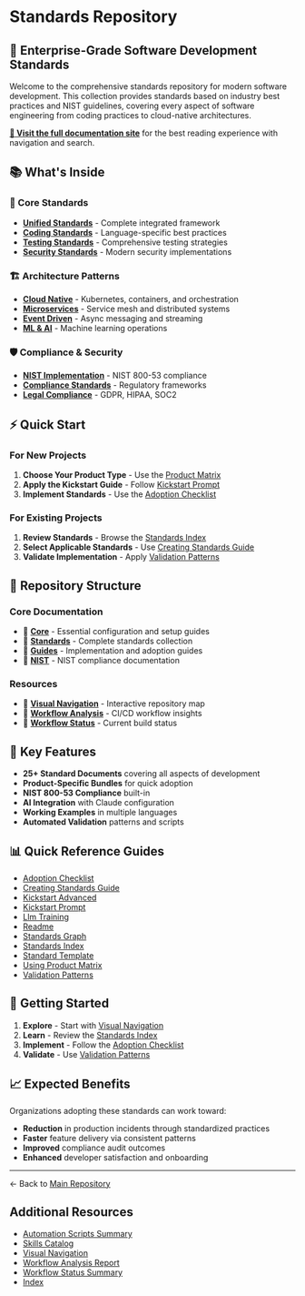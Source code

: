 # Standards Repository

## 🚀 Enterprise-Grade Software Development Standards

Welcome to the comprehensive standards repository for modern software development. This collection provides standards based on industry best practices and NIST guidelines, covering every aspect of software engineering from coding practices to cloud-native architectures.

**[📖 Visit the full documentation site](index.md)** for the best reading experience with navigation and search.

## 📚 What's Inside

### 🎯 Core Standards

- **[Unified Standards](standards/UNIFIED_STANDARDS.md)** - Complete integrated framework
- **[Coding Standards](standards/CODING_STANDARDS.md)** - Language-specific best practices
- **[Testing Standards](standards/TESTING_STANDARDS.md)** - Comprehensive testing strategies
- **[Security Standards](standards/MODERN_SECURITY_STANDARDS.md)** - Modern security implementations

### 🏗️ Architecture Patterns

- **[Cloud Native](standards/CLOUD_NATIVE_STANDARDS.md)** - Kubernetes, containers, and orchestration
- **[Microservices](standards/MICROSERVICES_STANDARDS.md)** - Service mesh and distributed systems
- **[Event Driven](standards/EVENT_DRIVEN_STANDARDS.md)** - Async messaging and streaming
- **[ML & AI](standards/ML_AI_STANDARDS.md)** - Machine learning operations

### 🛡️ Compliance & Security

- **[NIST Implementation](nist/NIST_IMPLEMENTATION_GUIDE.md)** - NIST 800-53 compliance
- **[Compliance Standards](standards/COMPLIANCE_STANDARDS.md)** - Regulatory frameworks
- **[Legal Compliance](standards/LEGAL_COMPLIANCE_STANDARDS.md)** - GDPR, HIPAA, SOC2

## ⚡ Quick Start

### For New Projects

1. **Choose Your Product Type** - Use the [Product Matrix](guides/USING_PRODUCT_MATRIX.md)
2. **Apply the Kickstart Guide** - Follow [Kickstart Prompt](guides/KICKSTART_PROMPT.md)
3. **Implement Standards** - Use the [Adoption Checklist](guides/ADOPTION_CHECKLIST.md)

### For Existing Projects

1. **Review Standards** - Browse the [Standards Index](guides/STANDARDS_INDEX.md)
2. **Select Applicable Standards** - Use [Creating Standards Guide](guides/CREATING_STANDARDS_GUIDE.md)
3. **Validate Implementation** - Apply [Validation Patterns](guides/VALIDATION_PATTERNS.md)

## 📁 Repository Structure

### Core Documentation

- 📁 **[Core](./core/)** - Essential configuration and setup guides
- 📁 **[Standards](./standards/)** - Complete standards collection
- 📁 **[Guides](./guides/)** - Implementation and adoption guides
- 📁 **[NIST](./nist/)** - NIST compliance documentation

### Resources

- 📄 **[Visual Navigation](./VISUAL_NAVIGATION.md)** - Interactive repository map
- 📄 **[Workflow Analysis](./WORKFLOW_ANALYSIS_REPORT.md)** - CI/CD workflow insights
- 📄 **[Workflow Status](./WORKFLOW_STATUS_SUMMARY.md)** - Current build status

## 🎯 Key Features

- **25+ Standard Documents** covering all aspects of development
- **Product-Specific Bundles** for quick adoption
- **NIST 800-53 Compliance** built-in
- **AI Integration** with Claude configuration
- **Working Examples** in multiple languages
- **Automated Validation** patterns and scripts

## 📊 Quick Reference Guides

<!-- AUTO-LINKS:docs/guides/*.md -->

- [Adoption Checklist](guides/ADOPTION_CHECKLIST.md)
- [Creating Standards Guide](guides/CREATING_STANDARDS_GUIDE.md)
- [Kickstart Advanced](guides/KICKSTART_ADVANCED.md)
- [Kickstart Prompt](guides/KICKSTART_PROMPT.md)
- [Llm Training](guides/LLM_TRAINING.md)
- [Readme](guides/README.md)
- [Standards Graph](guides/STANDARDS_GRAPH.md)
- [Standards Index](guides/STANDARDS_INDEX.md)
- [Standard Template](guides/STANDARD_TEMPLATE.md)
- [Using Product Matrix](guides/USING_PRODUCT_MATRIX.md)
- [Validation Patterns](guides/VALIDATION_PATTERNS.md)

<!-- /AUTO-LINKS -->

## 🚦 Getting Started

1. **Explore** - Start with [Visual Navigation](./VISUAL_NAVIGATION.md)
2. **Learn** - Review the [Standards Index](guides/STANDARDS_INDEX.md)
3. **Implement** - Follow the [Adoption Checklist](guides/ADOPTION_CHECKLIST.md)
4. **Validate** - Use [Validation Patterns](guides/VALIDATION_PATTERNS.md)

## 📈 Expected Benefits

Organizations adopting these standards can work toward:

- **Reduction** in production incidents through standardized practices
- **Faster** feature delivery via consistent patterns
- **Improved** compliance audit outcomes
- **Enhanced** developer satisfaction and onboarding

---

← Back to [Main Repository](../README.md)

## Additional Resources

<!-- AUTO-LINKS:docs/*.md -->

- [Automation Scripts Summary](AUTOMATION_SCRIPTS_SUMMARY.md)
- [Skills Catalog](SKILLS_CATALOG.md)
- [Visual Navigation](VISUAL_NAVIGATION.md)
- [Workflow Analysis Report](WORKFLOW_ANALYSIS_REPORT.md)
- [Workflow Status Summary](WORKFLOW_STATUS_SUMMARY.md)
- [Index](index.md)

<!-- /AUTO-LINKS -->
